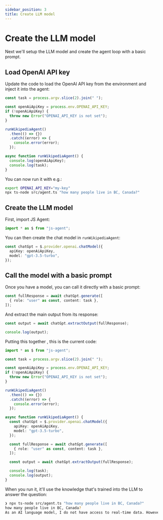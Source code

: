 ```yaml
---
sidebar_position: 3
title: Create LLM model
---
```


# Create the LLM model

Next we'll setup the LLM model and create the agent loop with a basic prompt.

## Load OpenAI API key

Update the code to load the OpenAI API key from the environment and inject it into the agent:

```typescript
const task = process.argv.slice(2).join(" ");

const openAiApiKey = process.env.OPENAI_API_KEY;
if (!openAiApiKey) {
  throw new Error("OPENAI_API_KEY is not set");
}

runWikipediaAgent()
  .then(() => {})
  .catch((error) => {
    console.error(error);
  });

async function runWikipediaAgent() {
  console.log(openAiApiKey);
  console.log(task);
}
```

You can now run it with e.g.:

```bash
export OPENAI_API_KEY="my-key"
npx ts-node src/agent.ts "how many people live in BC, Canada?"
```

## Create the LLM model

First, import JS Agent:

```typescript
import * as $ from "js-agent";
```

You can then create the chat model in `runWikipediaAgent`:

```typescript
const chatGpt = $.provider.openai.chatModel({
  apiKey: openAiApiKey,
  model: "gpt-3.5-turbo",
});
```

## Call the model with a basic prompt

Once you have a model, you can call it directly with a basic prompt:

```typescript
const fullResponse = await chatGpt.generate([
  { role: "user" as const, content: task },
]);
```

And extract the main output from its response:

```typescript
const output = await chatGpt.extractOutput(fullResponse);

console.log(output);
```

Putting this together , this is the current code:

```typescript
import * as $ from "js-agent";

const task = process.argv.slice(2).join(" ");

const openAiApiKey = process.env.OPENAI_API_KEY;
if (!openAiApiKey) {
  throw new Error("OPENAI_API_KEY is not set");
}

runWikipediaAgent()
  .then(() => {})
  .catch((error) => {
    console.error(error);
  });

async function runWikipediaAgent() {
  const chatGpt = $.provider.openai.chatModel({
    apiKey: openAiApiKey,
    model: "gpt-3.5-turbo",
  });

  const fullResponse = await chatGpt.generate([
    { role: "user" as const, content: task },
  ]);

  const output = await chatGpt.extractOutput(fullResponse);

  console.log(task);
  console.log(output);
}
```

When you run it, it'll use the knowledge that's trained into the LLM to answer the question:

```bash
❯ npx ts-node src/agent.ts "how many people live in BC, Canada?"
how many people live in BC, Canada?
As an AI language model, I do not have access to real-time data. However, according to the latest census conducted in 2016, the population of British Columbia, Canada was approximately 4.6 million.
```

